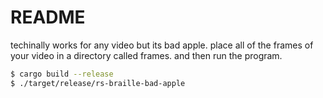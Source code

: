 # README
techinally works for any video but its bad apple.
place all of the frames of your video in a directory called frames.
and then run the program.

```bash
$ cargo build --release
$ ./target/release/rs-braille-bad-apple
```